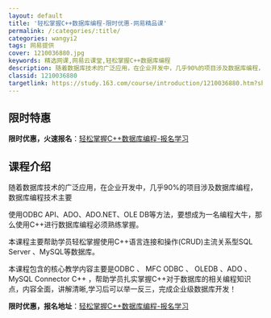 ```yaml
---
layout: default
title: '轻松掌握C++数据库编程-限时优惠-网易精品课'
permalink: /:categories/:title/
categories: wangyi2
tags: 网易提供
cover: 1210036880.jpg
keywords: 精选网课,网易云课堂,轻松掌握C++数据库编程
description: 随着数据库技术的广泛应用，在企业开发中，几乎90%的项目涉及数据库编程，数据库编程技术主要使用ODBCAPI、ADO、A
classid: 1210036880
targetlink: https://study.163.com/course/introduction/1210036880.htm?share=1&shareId=1025206652&utm_campaign=share&utm_medium=iphoneShare&utm_source=&utm_u=1025206652
---
```


## 限时特惠

**限时优惠，火速报名**：[轻松掌握C++数据库编程-报名学习](https://study.163.com/course/introduction/1210036880.htm?share=1&shareId=1025206652&utm_campaign=share&utm_medium=iphoneShare&utm_source=&utm_u=1025206652)

## 课程介绍

随着数据库技术的广泛应用，在企业开发中，几乎90%的项目涉及数据库编程，数据库编程技术主要

使用ODBC API、ADO、ADO.NET、OLE DB等方法，要想成为一名编程大牛，那么使用C++进行数据库编程必须熟练掌握。 



本课程主要帮助学员轻松掌握使用C++语言连接和操作(CRUD​)主流关系型SQL Server 、MySQL等数据库。



本课程包含的核心教学内容主要是ODBC  、 MFC ODBC 、 OLEDB  、ADO 、 MySQL Connector  C++ ，帮助学员扎实掌握C++对于数据库的相关编程知识点，内容全面，讲解清晰,学习后可以举一反三，完成企业级数据库开发！

**限时优惠，报名地址**：[轻松掌握C++数据库编程-报名学习](https://study.163.com/course/introduction/1210036880.htm?share=1&shareId=1025206652&utm_campaign=share&utm_medium=iphoneShare&utm_source=&utm_u=1025206652)

